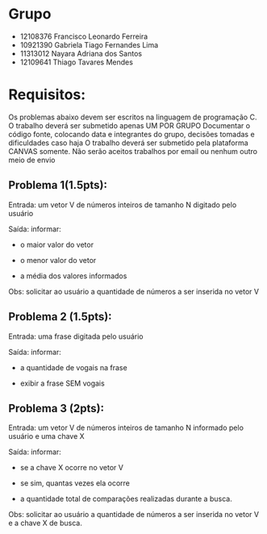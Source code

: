 # Grupo

- 12108376 Francisco Leonardo Ferreira
- 10921390 Gabriela Tiago Fernandes Lima
- 11313012 Nayara Adriana dos Santos
- 12109641 Thiago Tavares Mendes


# Requisitos:

Os problemas abaixo devem ser escritos na linguagem de programação C.
O trabalho deverá ser submetido apenas UM POR GRUPO
Documentar o código fonte, colocando data e integrantes do grupo, decisões tomadas e dificuldades caso haja
O trabalho deverá ser submetido pela plataforma CANVAS somente. Não serão aceitos trabalhos por email ou nenhum outro meio de envio
 

## Problema 1(1.5pts):

Entrada: um vetor V de números inteiros de tamanho N digitado pelo usuário

Saída: informar:

- o maior valor do vetor

- o menor valor do vetor

- a média dos valores informados

Obs: solicitar ao usuário a quantidade de números a ser inserida no vetor V

 

## Problema 2 (1.5pts):

Entrada: uma frase digitada pelo usuário

Saída: informar:

- a quantidade de vogais na frase

- exibir a frase SEM vogais

 

## Problema 3 (2pts):

Entrada: um vetor V de números inteiros de tamanho N informado pelo usuário e uma chave X

Saída: informar:

- se a chave X ocorre no vetor V

- se sim, quantas vezes ela ocorre

- a quantidade total de comparações realizadas durante a busca.

Obs: solicitar ao usuário a quantidade de números a ser inserida no vetor V e a chave X de busca.